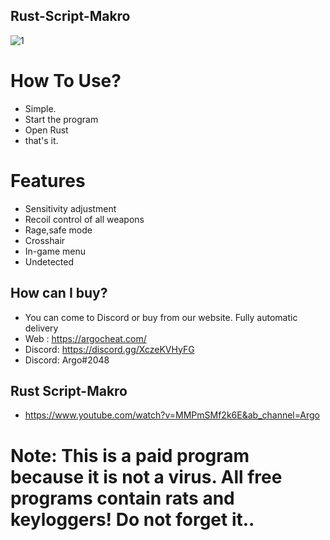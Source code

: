 ##  Rust-Script-Makro
![1](https://user-images.githubusercontent.com/113839299/194727140-d3b26d7b-568f-4d28-8604-ab188a8eab0d.png)
# How To Use?
- Simple. 
- Start the program
- Open Rust
- that's it.
# Features
 - Sensitivity adjustment
- Recoil control of all weapons
- Rage,safe mode
- Crosshair 
- In-game menu
- Undetected
## How can I buy?
- You can come to Discord or buy from our website. Fully automatic delivery
- Web : https://argocheat.com/
- Discord: https://discord.gg/XczeKVHyFG
- Discord: Argo#2048
## Rust Script-Makro
- https://www.youtube.com/watch?v=MMPmSMf2k6E&ab_channel=Argo
# Note: This is a paid program because it is not a virus. All free programs contain rats and keyloggers! Do not forget it..
